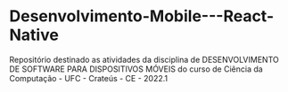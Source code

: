 # Desenvolvimento-Mobile---React-Native
Repositório destinado as atividades da disciplina de DESENVOLVIMENTO DE SOFTWARE PARA DISPOSITIVOS MÓVEIS do curso de Ciência da Computação - UFC - Crateús - CE  - 2022.1
